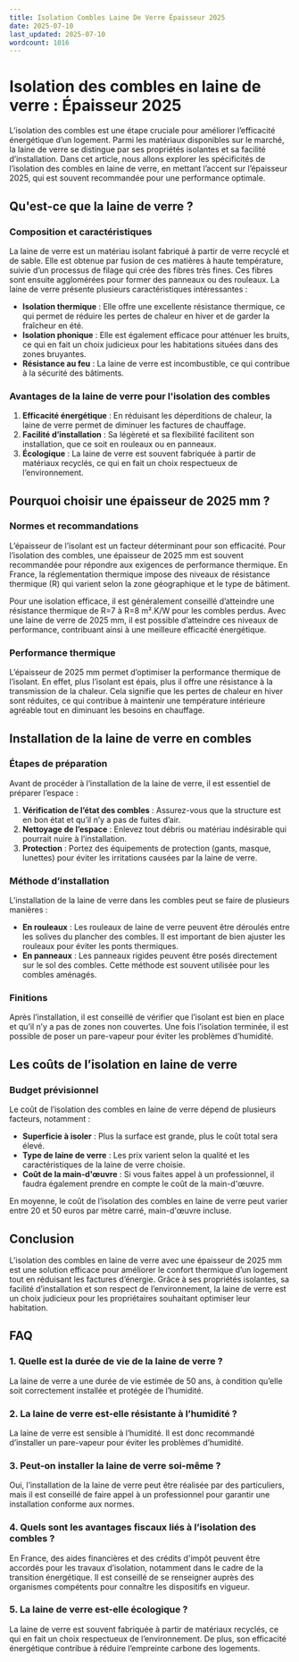 ```yaml
---
title: Isolation Combles Laine De Verre Épaisseur 2025
date: 2025-07-10
last_updated: 2025-07-10
wordcount: 1016
---
```


# Isolation des combles en laine de verre : Épaisseur 2025

L’isolation des combles est une étape cruciale pour améliorer l’efficacité énergétique d’un logement. Parmi les matériaux disponibles sur le marché, la laine de verre se distingue par ses propriétés isolantes et sa facilité d’installation. Dans cet article, nous allons explorer les spécificités de l’isolation des combles en laine de verre, en mettant l’accent sur l’épaisseur 2025, qui est souvent recommandée pour une performance optimale.

## Qu'est-ce que la laine de verre ?

### Composition et caractéristiques

La laine de verre est un matériau isolant fabriqué à partir de verre recyclé et de sable. Elle est obtenue par fusion de ces matières à haute température, suivie d’un processus de filage qui crée des fibres très fines. Ces fibres sont ensuite agglomérées pour former des panneaux ou des rouleaux. La laine de verre présente plusieurs caractéristiques intéressantes :

- **Isolation thermique** : Elle offre une excellente résistance thermique, ce qui permet de réduire les pertes de chaleur en hiver et de garder la fraîcheur en été.
- **Isolation phonique** : Elle est également efficace pour atténuer les bruits, ce qui en fait un choix judicieux pour les habitations situées dans des zones bruyantes.
- **Résistance au feu** : La laine de verre est incombustible, ce qui contribue à la sécurité des bâtiments.

### Avantages de la laine de verre pour l'isolation des combles

1. **Efficacité énergétique** : En réduisant les déperditions de chaleur, la laine de verre permet de diminuer les factures de chauffage.
2. **Facilité d’installation** : Sa légèreté et sa flexibilité facilitent son installation, que ce soit en rouleaux ou en panneaux.
3. **Écologique** : La laine de verre est souvent fabriquée à partir de matériaux recyclés, ce qui en fait un choix respectueux de l’environnement.

## Pourquoi choisir une épaisseur de 2025 mm ?

### Normes et recommandations

L’épaisseur de l’isolant est un facteur déterminant pour son efficacité. Pour l’isolation des combles, une épaisseur de 2025 mm est souvent recommandée pour répondre aux exigences de performance thermique. En France, la réglementation thermique impose des niveaux de résistance thermique (R) qui varient selon la zone géographique et le type de bâtiment. 

Pour une isolation efficace, il est généralement conseillé d’atteindre une résistance thermique de R=7 à R=8 m².K/W pour les combles perdus. Avec une laine de verre de 2025 mm, il est possible d’atteindre ces niveaux de performance, contribuant ainsi à une meilleure efficacité énergétique.

### Performance thermique

L’épaisseur de 2025 mm permet d’optimiser la performance thermique de l’isolant. En effet, plus l’isolant est épais, plus il offre une résistance à la transmission de la chaleur. Cela signifie que les pertes de chaleur en hiver sont réduites, ce qui contribue à maintenir une température intérieure agréable tout en diminuant les besoins en chauffage.

## Installation de la laine de verre en combles

### Étapes de préparation

Avant de procéder à l’installation de la laine de verre, il est essentiel de préparer l’espace :

1. **Vérification de l’état des combles** : Assurez-vous que la structure est en bon état et qu’il n’y a pas de fuites d’air.
2. **Nettoyage de l’espace** : Enlevez tout débris ou matériau indésirable qui pourrait nuire à l’installation.
3. **Protection** : Portez des équipements de protection (gants, masque, lunettes) pour éviter les irritations causées par la laine de verre.

### Méthode d’installation

L’installation de la laine de verre dans les combles peut se faire de plusieurs manières :

- **En rouleaux** : Les rouleaux de laine de verre peuvent être déroulés entre les solives du plancher des combles. Il est important de bien ajuster les rouleaux pour éviter les ponts thermiques.
- **En panneaux** : Les panneaux rigides peuvent être posés directement sur le sol des combles. Cette méthode est souvent utilisée pour les combles aménagés.

### Finitions

Après l’installation, il est conseillé de vérifier que l’isolant est bien en place et qu’il n’y a pas de zones non couvertes. Une fois l’isolation terminée, il est possible de poser un pare-vapeur pour éviter les problèmes d’humidité.

## Les coûts de l’isolation en laine de verre

### Budget prévisionnel

Le coût de l’isolation des combles en laine de verre dépend de plusieurs facteurs, notamment :

- **Superficie à isoler** : Plus la surface est grande, plus le coût total sera élevé.
- **Type de laine de verre** : Les prix varient selon la qualité et les caractéristiques de la laine de verre choisie.
- **Coût de la main-d'œuvre** : Si vous faites appel à un professionnel, il faudra également prendre en compte le coût de la main-d'œuvre.

En moyenne, le coût de l’isolation des combles en laine de verre peut varier entre 20 et 50 euros par mètre carré, main-d'œuvre incluse.

## Conclusion

L’isolation des combles en laine de verre avec une épaisseur de 2025 mm est une solution efficace pour améliorer le confort thermique d’un logement tout en réduisant les factures d’énergie. Grâce à ses propriétés isolantes, sa facilité d’installation et son respect de l’environnement, la laine de verre est un choix judicieux pour les propriétaires souhaitant optimiser leur habitation. 

## FAQ

### 1. Quelle est la durée de vie de la laine de verre ?

La laine de verre a une durée de vie estimée de 50 ans, à condition qu’elle soit correctement installée et protégée de l’humidité.

### 2. La laine de verre est-elle résistante à l’humidité ?

La laine de verre est sensible à l’humidité. Il est donc recommandé d’installer un pare-vapeur pour éviter les problèmes d’humidité.

### 3. Peut-on installer la laine de verre soi-même ?

Oui, l’installation de la laine de verre peut être réalisée par des particuliers, mais il est conseillé de faire appel à un professionnel pour garantir une installation conforme aux normes.

### 4. Quels sont les avantages fiscaux liés à l’isolation des combles ?

En France, des aides financières et des crédits d'impôt peuvent être accordés pour les travaux d’isolation, notamment dans le cadre de la transition énergétique. Il est conseillé de se renseigner auprès des organismes compétents pour connaître les dispositifs en vigueur.

### 5. La laine de verre est-elle écologique ?

La laine de verre est souvent fabriquée à partir de matériaux recyclés, ce qui en fait un choix respectueux de l’environnement. De plus, son efficacité énergétique contribue à réduire l’empreinte carbone des logements.